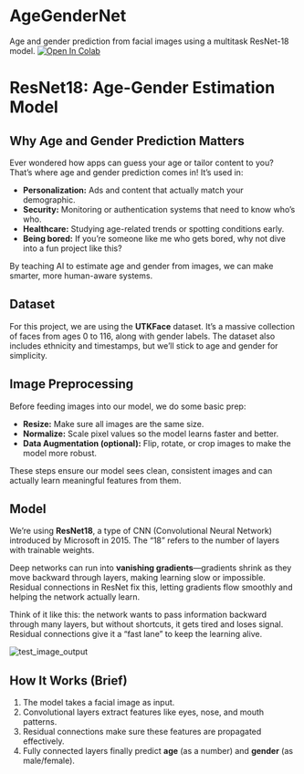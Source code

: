 # AgeGenderNet
Age and gender prediction from facial images using a multitask ResNet-18 model.
[![Open In Colab](https://colab.research.google.com/assets/colab-badge.svg)](https://colab.research.google.com/github/parhamahn/AgeGenderNet/blob/main/train.ipynb)

# ResNet18: Age-Gender Estimation Model

## Why Age and Gender Prediction Matters
Ever wondered how apps can guess your age or tailor content to you? That’s where age and gender prediction comes in! It’s used in:

- **Personalization:** Ads and content that actually match your demographic.  
- **Security:** Monitoring or authentication systems that need to know who’s who.  
- **Healthcare:** Studying age-related trends or spotting conditions early.  
- **Being bored:** If you’re someone like me who gets bored, why not dive into a fun project like this?

By teaching AI to estimate age and gender from images, we can make smarter, more human-aware systems.

## Dataset
For this project, we are using the **UTKFace** dataset. It’s a massive collection of faces from ages 0 to 116, along with gender labels. The dataset also includes ethnicity and timestamps, but we’ll stick to age and gender for simplicity.

## Image Preprocessing
Before feeding images into our model, we do some basic prep:

- **Resize:** Make sure all images are the same size.  
- **Normalize:** Scale pixel values so the model learns faster and better.  
- **Data Augmentation (optional):** Flip, rotate, or crop images to make the model more robust.

These steps ensure our model sees clean, consistent images and can actually learn meaningful features from them.

## Model
We’re using **ResNet18**, a type of CNN (Convolutional Neural Network) introduced by Microsoft in 2015. The “18” refers to the number of layers with trainable weights.

Deep networks can run into **vanishing gradients**—gradients shrink as they move backward through layers, making learning slow or impossible. Residual connections in ResNet fix this, letting gradients flow smoothly and helping the network actually learn.

Think of it like this: the network wants to pass information backward through many layers, but without shortcuts, it gets tired and loses signal. Residual connections give it a “fast lane” to keep the learning alive.

![test_image_output](https://github.com/user-attachments/assets/1f6bd522-60bd-41a6-9a19-e9359a12676b)

## How It Works (Brief)
1. The model takes a facial image as input.  
2. Convolutional layers extract features like eyes, nose, and mouth patterns.  
3. Residual connections make sure these features are propagated effectively.  
4. Fully connected layers finally predict **age** (as a number) and **gender** (as male/female).  
